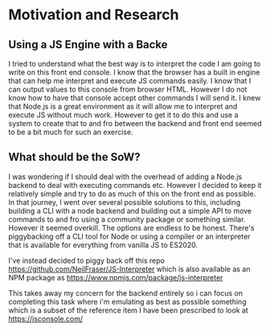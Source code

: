 # Motivation and Research

## Using a JS Engine with a Backe
I tried to understand what the best way is to interpret the code I am going to write on this front end console. I know that the browser has a built in engine that can help me interpret and execute JS commands easily. I know that I can output values to this console from browser HTML. However I do not know how to have that console accept other commands I will send it. I knew that Node.js is a great environment as it will allow me to interpret and execute JS without much work. However to get it to do this and use a system to create that to and fro between the backend and front end seemed to be a bit much for such an exercise. 

## What should be the SoW?
I was wondering if I should deal with the overhead of adding a Node.js backend to deal with executing commands etc. However I decided to keep it relatively simple and try to do as much of this on the front end as possible. In that journey, I went over several possible solutions to this, including building a CLI with a node backend and building out a simple API to move commands to and fro using a community package or something similar. However it seemed overkill. The options are endless to be honest. There's piggybacking off a CLI tool for Node or using a compiler or an interpreter that is available for everything from vanilla JS to ES2020. 

I've instead decided to piggy back off this repo 
https://github.com/NeilFraser/JS-Interpreter which is also available as an NPM package as https://www.npmjs.com/package/js-interpreter

This takes away my concern for the backend entirely so i can focus on completing this task where i'm emulating as best as possible something which is a subset of the reference item I have been prescribed to look at https://jsconsole.com/
